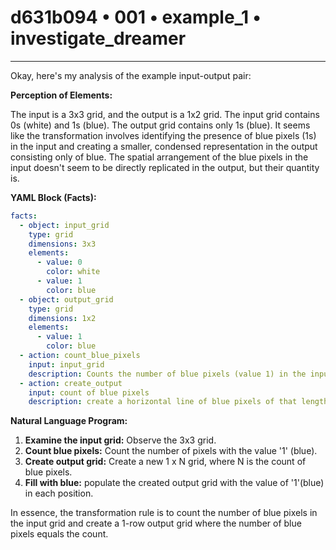 # d631b094 • 001 • example_1 • investigate_dreamer

---
Okay, here's my analysis of the example input-output pair:

**Perception of Elements:**

The input is a 3x3 grid, and the output is a 1x2 grid. The input grid contains 0s (white) and 1s (blue). The output grid contains only 1s (blue). It seems like the transformation involves identifying the presence of blue pixels (1s) in the input and creating a smaller, condensed representation in the output consisting only of blue. The spatial arrangement of the blue pixels in the input doesn't seem to be directly replicated in the output, but their quantity is.

**YAML Block (Facts):**



```yaml
facts:
  - object: input_grid
    type: grid
    dimensions: 3x3
    elements:
      - value: 0
        color: white
      - value: 1
        color: blue
  - object: output_grid
    type: grid
    dimensions: 1x2
    elements:
      - value: 1
        color: blue
  - action: count_blue_pixels
    input: input_grid
    description: Counts the number of blue pixels (value 1) in the input grid.
  - action: create_output
    input: count of blue pixels
    description: create a horizontal line of blue pixels of that length
```



**Natural Language Program:**

1.  **Examine the input grid:** Observe the 3x3 grid.
2.  **Count blue pixels:** Count the number of pixels with the value '1' (blue).
3.  **Create output grid:** Create a new 1 x N grid, where N is the count of blue pixels.
4.  **Fill with blue:** populate the created output grid with the value of '1'(blue) in each position.

In essence, the transformation rule is to count the number of blue pixels in the input grid and create a 1-row output grid where the number of blue pixels equals the count.

